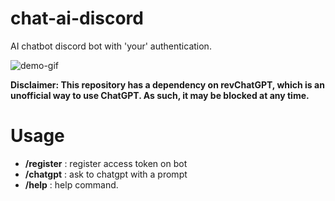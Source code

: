 # chat-ai-discord
AI chatbot discord bot with 'your' authentication.

![demo-gif](https://user-images.githubusercontent.com/39848764/226289932-638576c3-78c1-478a-9b73-4f658531df75.gif)

**Disclaimer: This repository has a dependency on revChatGPT, which is an unofficial way to use ChatGPT. As such, it may be blocked at any time.**

# Usage
* **/register** : register access token on bot
* **/chatgpt** : ask to chatgpt with a prompt
* **/help** : help command.
